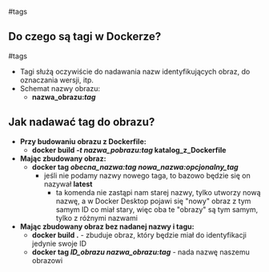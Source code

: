#tags
## Do czego są tagi w Dockerze?
#tags 
- Tagi służą oczywiście do nadawania nazw identyfikujących obraz, do oznaczania wersji, itp.
- Schemat nazwy obrazu:
	- **nazwa_obrazu:*tag***

## Jak nadawać tag do obrazu?
- **Przy budowaniu obrazu z Dockerfile:**
	- **docker build *-t nazwa_pobrazu:tag* katalog_z_Dockerfile**
- **Mając zbudowany obraz:**
	- **docker tag *obecna_nazwa:tag* *nowa_nazwa:opcjonalny_tag***
		- jeśli nie podamy nazwy nowego taga, to bazowo będzie się on nazywał **latest**
			- ta komenda nie zastąpi nam starej nazwy, tylko utworzy nową nazwę, a w Docker Desktop pojawi się "nowy" obraz z tym samym ID co miał stary, więc oba te "obrazy" są tym samym, tylko z różnymi nazwami
- **Mając zbudowany obraz bez nadanej nazwy i tagu:**
	- **docker build .** - zbuduje obraz, który będzie miał do identyfikacji jedynie swoje ID
	- **docker tag *ID_obrazu* *nazwa_obrazu:tag*** - nada nazwę naszemu obrazowi